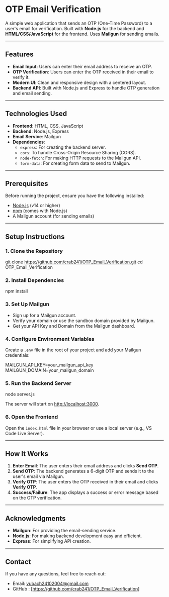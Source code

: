 # OTP Email Verification

A simple web application that sends an OTP (One-Time Password) to a user's email for verification. Built with **Node.js** for the backend and **HTML/CSS/JavaScript** for the frontend. Uses **Mailgun** for sending emails.

---

## Features

- **Email Input**: Users can enter their email address to receive an OTP.
- **OTP Verification**: Users can enter the OTP received in their email to verify it.
- **Modern UI**: Clean and responsive design with a centered layout.
- **Backend API**: Built with Node.js and Express to handle OTP generation and email sending.

---

## Technologies Used

- **Frontend**: HTML, CSS, JavaScript
- **Backend**: Node.js, Express
- **Email Service**: Mailgun
- **Dependencies**:
  - `express`: For creating the backend server.
  - `cors`: To handle Cross-Origin Resource Sharing (CORS).
  - `node-fetch`: For making HTTP requests to the Mailgun API.
  - `form-data`: For creating form data to send to Mailgun.

---

## Prerequisites

Before running the project, ensure you have the following installed:

- [Node.js](https://nodejs.org/) (v14 or higher)
- [npm](https://www.npmjs.com/) (comes with Node.js)
- A Mailgun account (for sending emails)

---

## Setup Instructions

### 1. Clone the Repository

git clone https://github.com/crab241/OTP_Email_Verification.git
cd OTP_Email_Verification

### 2. Install Dependencies

npm install

### 3. Set Up Mailgun

- Sign up for a Mailgun account.
- Verify your domain or use the sandbox domain provided by Mailgun.
- Get your API Key and Domain from the Mailgun dashboard.

### 4. Configure Environment Variables

Create a `.env` file in the root of your project and add your Mailgun credentials:

MAILGUN_API_KEY=your_mailgun_api_key
MAILGUN_DOMAIN=your_mailgun_domain


### 5. Run the Backend Server

node server.js

The server will start on [http://localhost:3000](http://localhost:3000).

### 6. Open the Frontend

Open the `index.html` file in your browser or use a local server (e.g., VS Code Live Server).

---

## How It Works

1. **Enter Email**: The user enters their email address and clicks **Send OTP**.
2. **Send OTP**: The backend generates a 6-digit OTP and sends it to the user's email via Mailgun.
3. **Verify OTP**: The user enters the OTP received in their email and clicks **Verify OTP**.
4. **Success/Failure**: The app displays a success or error message based on the OTP verification.

---

## Acknowledgments

- **Mailgun**: For providing the email-sending service.
- **Node.js**: For making backend development easy and efficient.
- **Express**: For simplifying API creation.

---

## Contact

If you have any questions, feel free to reach out:

- Email: vubach24102004@gmail.com
- GitHub : [https://github.com/crab241/OTP_Email_Verification]
